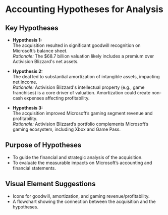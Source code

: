 
# Accounting Hypotheses for Analysis

## **Key Hypotheses**
- **Hypothesis 1:**  
  The acquisition resulted in significant goodwill recognition on Microsoft’s balance sheet.  
  *Rationale:* The $68.7 billion valuation likely includes a premium over Activision Blizzard's net assets.  

- **Hypothesis 2:**  
  The deal led to substantial amortization of intangible assets, impacting net income.  
  *Rationale:* Activision Blizzard's intellectual property (e.g., game franchises) is a core driver of valuation. Amortization could create non-cash expenses affecting profitability.  

- **Hypothesis 3:**  
  The acquisition improved Microsoft’s gaming segment revenue and profitability.  
  *Rationale:* Activision Blizzard’s portfolio complements Microsoft’s gaming ecosystem, including Xbox and Game Pass.

## **Purpose of Hypotheses**
- To guide the financial and strategic analysis of the acquisition.
- To evaluate the measurable impacts on Microsoft’s accounting and financial statements.

## **Visual Element Suggestions**
- Icons for goodwill, amortization, and gaming revenue/profitability.  
- A flowchart showing the connection between the acquisition and the hypotheses.
